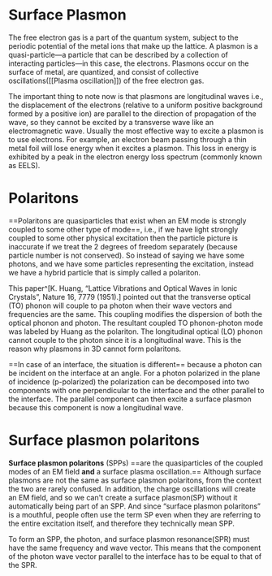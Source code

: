 # Surface Plasmon 
The free electron gas is a part of the quantum system, subject to the periodic potential of the metal ions that make up the lattice. A plasmon is a quasi-particle—a particle that can be described by a collection of interacting particles—in this case, the electrons. Plasmons occur on the surface of metal, are quantized, and consist of collective oscillations([[Plasma oscillation]]) of the free electron gas. 

The important thing to note now is that plasmons are longitudinal waves i.e., the displacement of the electrons (relative to a uniform positive background formed by a positive ion) are parallel to the direction of propagation of the wave, so they cannot be excited by a transverse wave like an electromagnetic wave. Usually the most effective way to excite a plasmon is to use electrons. For example, an electron beam passing through a thin metal foil will lose energy when it excites a plasmon. This loss in energy is exhibited by a peak in the electron energy loss spectrum (commonly known as EELS).

# Polaritons 
==Polaritons are quasiparticles that exist when an EM mode is strongly coupled to some other type of mode==, i.e., if we have light strongly coupled to some other physical excitation then the particle picture is inaccurate if we treat the 2 degrees of freedom separately (because particle number is not conserved). So instead of saying we have some photons, and we have some particles representing the excitation, instead we have a hybrid particle that is simply called a polariton.

This paper^[K. Huang, “Lattice Vibrations and Optical Waves in Ionic Crystals”, Nature 16, 7779 (1951).] pointed out that the transverse optical (TO) phonon will couple to pa photon when their wave vectors and frequencies are the same. This coupling modifies the dispersion of both the optical phonon and photon. The resultant coupled TO phonon-photon mode was labeled by Huang as the polariton. The longitudinal optical (LO) phonon cannot couple to the photon since it is a longitudinal wave. This is the reason why plasmons in 3D cannot form polaritons.

==In case of an interface, the situation is different== because a photon can be incident on the interface at an angle. For a photon polarized in the plane of incidence (p-polarized) the polarization can be decomposed into two components with one perpendicular to the interface and the other parallel to the interface. The parallel component can then excite a surface plasmon because this component is now a longitudinal wave.

# Surface plasmon polaritons 
**Surface plasmon polaritons** (SPPs) ==are the quasiparticles of the coupled modes of an EM field **and** a surface plasma oscillation.== Although surface plasmons are not the same as surface plasmon polaritons, from the context the two are rarely confused. In addition, the charge oscillations will create an EM field, and so we can't create a surface plasmon(SP) without it automatically being part of an SPP. And since “surface plasmon polaritons” is a mouthful, people often use the term SP even when they are referring to the entire excitation itself, and therefore they technically mean SPP.

To form an SPP, the photon, and surface plasmon resonance(SPR) must have the same frequency and wave vector. This means that the component of the photon wave vector parallel to the interface has to be equal to that of the SPR.


